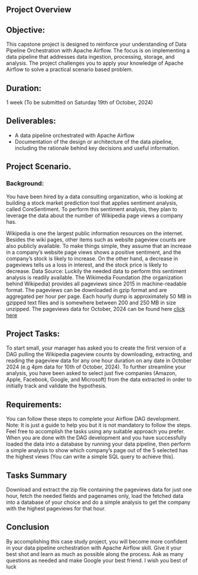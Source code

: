 ## Project Overview

## Objective:

This capstone project is designed to reinforce your understanding of Data Pipeline Orchestration with Apache Airflow. The focus is on implementing a data pipeline that addresses data ingestion, processing, storage, and analysis. The project challenges you to apply your knowledge of Apache Airflow to solve a practical scenario based problem.

## Duration:

1 week (To be submitted on Saturday 19th of October, 2024)

## Deliverables:

- A data pipeline orchestrated with Apache Airflow
- Documentation of the design or architecture of the data pipeline, including the rationale behind key decisions and useful information.


## Project Scenario. 

### Background:
You have been hired by a data consulting organization, who is looking at building a stock market prediction tool that applies sentiment analysis, called CoreSentiment. To perform this sentiment analysis, they plan to leverage the data about the number of Wikipedia page views a company has.

Wikipedia is one the largest public information resources on the internet. Besides the wiki pages, other items such as website pageview counts are also publicly available. To make things simple, they assume that an increase in a company’s website page views shows a positive sentiment, and the company’s stock is likely to increase. On the other hand, a decrease in pageviews tells us a loss in interest, and the stock price is likely to decrease.
Data Source:
Luckily the needed data to perform this sentiment analysis is readily available. The Wikimedia Foundation (the organization behind Wikipedia) provides all pageviews since 2015 in machine-readable format. The pageviews can be downloaded in gzip format and are aggregated per hour per page. Each hourly dump is approximately 50 MB in gzipped text files and is somewhere between 200 and 250 MB in size unzipped.
The pageviews data for October, 2024 can be found here [click here](https://dumps.wikimedia.org/other/pageviews)

## Project Tasks:
To start small, your manager has asked you to create the first version of a DAG pulling the Wikipedia pageview counts by downloading, extracting, and reading the pageview data for any one hour duration on any date in October 2024 (e.g 4pm data for 10th of October, 2024). To further streamline your analysis, you have been asked to select just five companies (Amazon, Apple, Facebook, Google, and Microsoft) from the data extracted in order to initially track and validate the hypothesis.

## Requirements: 

You can follow these steps to complete your Airflow DAG development. Note: It is just a guide to help you but it is not mandatory to follow the steps. Feel free to accomplish the tasks using any suitable approach you prefer.
When you are done with the DAG development and you have successfully loaded the data into a database by running your data pipeline, then perform a simple analysis to show which company’s page out of the 5 selected has the highest views (You can write a simple SQL query to achieve this).

## Tasks Summary

Download and extract the zip file containing the pageviews data for just one hour, fetch the needed fields and pagenames only, load the fetched data into a database of your choice and do a simple analysis to get the company with the highest pageviews for that hour.

## Conclusion

By accomplishing this case study project, you will become more confident in your data pipeline orchestration with Apache Airflow skill. Give it your best shot and learn as much as possible along the process. Ask as many questions as needed and make Google your best friend. I wish you best of luck


